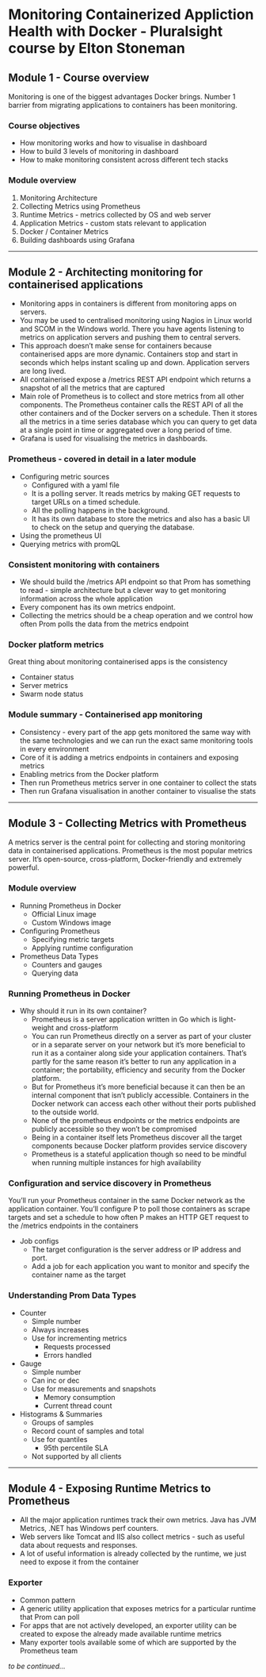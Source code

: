 # Monitoring Containerized Appliction Health with Docker - Pluralsight course by Elton Stoneman

## Module 1 - Course overview

Monitoring is one of the biggest advantages Docker brings. Number 1 barrier from migrating applications to containers has been monitoring.

### Course objectives
- How monitoring works and how to visualise in dashboard
- How to build 3 levels of monitoring in dashboard
- How to make monitoring consistent across different tech stacks

### Module overview
1. Monitoring Architecture
2. Collecting Metrics using Prometheus
3. Runtime Metrics - metrics collected by OS and web server
4. Application Metrics - custom stats relevant to application
5. Docker / Container Metrics 
6. Building dashboards using Grafana

---

## Module 2 - Architecting monitoring for containerised applications

- Monitoring apps in containers is different from monitoring apps on servers.
- You may be used to centralised monitoring using Nagios in Linux world and SCOM in the Windows world. There you have agents listening to metrics on application servers and pushing them to central servers.
- This approach doesn’t make sense for containers because containerised apps are more dynamic. Containers stop and start in seconds which helps instant scaling up and down. Application servers are long lived.
- All containerised expose a /metrics REST API endpoint which returns a snapshot of all the metrics that are captured
- Main role of Prometheus is to collect and store metrics from all other components. The Prometheus container calls the REST API of all the other containers and of the Docker servers on a schedule. Then it stores all the metrics in a time series database which you can query to get data at a single point in time or aggregated over a long period of time.
- Grafana is used for visualising the metrics in dashboards.

### Prometheus - covered in detail in a later module
- Configuring metric sources
    - Configured with a yaml file
    - It is a polling server. It reads metrics by making GET requests to target URLs on a timed schedule.
    - All the polling happens in the background.
    - It has its own database to store the metrics and also has a basic UI to check on the setup and querying the database.
- Using the prometheus UI
- Querying metrics with promQL

### Consistent monitoring with containers
- We should build the /metrics API endpoint so that Prom has something to read - simple architecture but a clever way to get monitoring information across the whole application
- Every component has its own metrics endpoint.
- Collecting the metrics should be a cheap operation and we control how often Prom polls the data from the metrics endpoint

### Docker platform metrics
Great thing about monitoring containerised apps is the consistency
- Container status
- Server metrics
- Swarm node status

### Module summary - Containerised app monitoring
- Consistency - every part of the app gets monitored the same way with the same technologies and we can run the exact same monitoring tools in every environment
- Core of it is adding a metrics endpoints in containers and exposing metrics
- Enabling metrics from the Docker platform
- Then run Prometheus metrics server in one container to collect the stats
- Then run Grafana visualisation in another container to visualise the stats

---

## Module 3 - Collecting Metrics with Prometheus

A metrics server is the central point for collecting and storing monitoring data in containerised applications. Prometheus is the most popular metrics server. It’s open-source, cross-platform, Docker-friendly and extremely powerful. 

### Module overview
- Running Prometheus in Docker
    - Official Linux image
    - Custom Windows image
- Configuring Prometheus
    - Specifying metric targets
    - Applying runtime configuration
- Prometheus Data Types
    - Counters and gauges
    - Querying data

### Running Prometheus in Docker
- Why should it run in its own container?
    - Prometheus is a server application written in Go which is light-weight and cross-platform
    - You can run Prometheus directly on a server as part of your cluster or in a separate server on your network but it’s more beneficial to run it as a container along side your application containers. That’s partly for the same reason it’s better to run any application in a container; the portability, efficiency and security from the Docker platform.
    - But for Prometheus it’s more beneficial because it can then be an internal component that isn’t publicly accessible. Containers in the Docker network can access each other without their ports published to the outside world.
    - None of the prometheus endpoints or the metrics endpoints are publicly accessible so they won’t be compromised
    - Being in a container itself lets Prometheus discover all the target components because Docker platform provides service discovery
    - Prometheus is a stateful application though so need to be mindful when running multiple instances for high availability

### Configuration and service discovery in Prometheus
You’ll run your Prometheus container in the same Docker network as the application container.
You’ll configure P to poll those containers as scrape targets and
set a schedule to how often P makes an HTTP GET request to the /metrics endpoints in the containers

- Job configs
    - The target configuration is the server address or IP address and port.
    - Add a job for each application you want to monitor and specify the container name as the target

### Understanding Prom Data Types
* Counter
    * Simple number
    * Always increases
    * Use for incrementing metrics
        * Requests processed
        * Errors handled
* Gauge
    * Simple number
    * Can inc or dec
    * Use for measurements and snapshots
        * Memory consumption
        * Current thread count
* Histograms & Summaries
    * Groups of samples
    * Record count of samples and total
    * Use for quantiles
        * 95th percentile SLA
    * Not supported by all clients

---

## Module 4 - Exposing Runtime Metrics to Prometheus

* All the major application runtimes track their own metrics. Java has JVM Metrics, .NET has Windows perf counters.
* Web servers like Tomcat and IIS also collect metrics - such as useful data about requests and responses.
* A lot of useful information is already collected by the runtime, we just need to expose it from the container

### Exporter
* Common pattern
* A generic utility application that exposes metrics for a particular runtime that Prom can poll
* For apps that are not actively developed, an exporter utility can be created to expose the already made available runtime metrics
* Many exporter tools available some of which are supported by the Prometheus team

_to be continued..._

